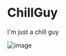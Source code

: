 # ChillGuy
I'm just a chill guy

![image](https://github.com/user-attachments/assets/1262bbb5-b054-4f08-a020-41e25df06408)
